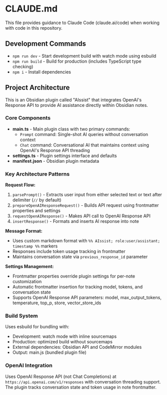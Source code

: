 # CLAUDE.md

This file provides guidance to Claude Code (claude.ai/code) when working with code in this repository.

## Development Commands

- `npm run dev` - Start development build with watch mode using esbuild
- `npm run build` - Build for production (includes TypeScript type checking)
- `npm i` - Install dependencies

## Project Architecture

This is an Obsidian plugin called "AIssist" that integrates OpenAI's Response API to provide AI assistance directly within Obsidian notes.

### Core Components

- **main.ts** - Main plugin class with two primary commands:
  - `Prompt` command: Single-shot AI queries without conversation context
  - `Chat` command: Conversational AI that maintains context using OpenAI's Response API threading
- **settings.ts** - Plugin settings interface and defaults
- **manifest.json** - Obsidian plugin metadata

### Key Architecture Patterns

**Request Flow:**
1. `parsePrompt()` - Extracts user input from either selected text or text after delimiter (`//` by default)
2. `prepareOpenAIResponseRequest()` - Builds API request using frontmatter properties and settings
3. `requestOpenAIResponse()` - Makes API call to OpenAI Response API 
4. `insertResponse()` - Formats and inserts AI response into note

**Message Format:**
- Uses custom markdown format with `%% AIssist; role:user/assistant; timestamp %%` markers
- Responses include token usage tracking in frontmatter
- Maintains conversation state via `previous_response_id` parameter

**Settings Management:**
- Frontmatter properties override plugin settings for per-note customization
- Automatic frontmatter insertion for tracking model, tokens, and conversation state
- Supports OpenAI Response API parameters: model, max_output_tokens, temperature, top_p, store, vector_store_ids

### Build System

Uses esbuild for bundling with:
- Development: watch mode with inline sourcemaps
- Production: optimized build without sourcemaps
- External dependencies: Obsidian API and CodeMirror modules
- Output: main.js (bundled plugin file)

### OpenAI Integration

Uses OpenAI Response API (not Chat Completions) at `https://api.openai.com/v1/responses` with conversation threading support. The plugin tracks conversation state and token usage in note frontmatter.